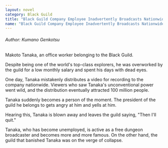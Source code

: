 ```yaml
---
layout: novel
category: Black Guild
title: "Black Guild Company Employee Inadvertently Broadcasts Nationwide Video of Fighting Against S-Class Monsters on Company Line ~Corporate Slave Kensei Becomes a Streamer"
name: "Black Guild Company Employee Inadvertently Broadcasts Nationwide Video of Fighting Against S-Class Monsters on Company Line ~Corporate Slave Kensei Becomes a Streamer"
---
```


<h6>Author: Kumano Genkotsu</h6>


Makoto Tanaka, an office worker belonging to the Black Guild.

Despite being one of the world's top-class explorers, he was overworked by the guild for a low monthly salary and spent his days with dead eyes.

One day, Tanaka mistakenly distributes a video for recording to the company nationwide.
Viewers who saw Tanaka's unconventional power went wild, and the distribution eventually attracted 100 million people.

Tanaka suddenly becomes a person of the moment.
The president of the guild he belongs to gets angry at him and yells at him.

Hearing this, Tanaka is blown away and leaves the guild saying, "Then I'll quit."

Tanaka, who has become unemployed, is active as a free dungeon broadcaster and becomes more and more famous.
On the other hand, the guild that banished Tanaka was on the verge of collapse.
>